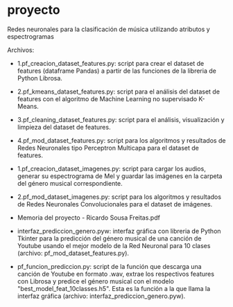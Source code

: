 # proyecto
Redes neuronales para la clasificación de música utilizando atributos y espectrogramas

Archivos:
* 1.pf_creacion_dataset_features.py: script para crear el dataset de features (dataframe Pandas) a partir de las funciones de la libreria de Python Librosa.

* 2.pf_kmeans_dataset_features.py: script para el análisis del dataset de features con el algoritmo de Machine Learning no supervisado K-Means.

* 3.pf_cleaning_dataset_features.py: script para el análisis, visualización y limpieza del dataset de features.

* 4.pf_mod_dataset_features.py: script para los algoritmos y resultados de Redes Neuronales tipo Perceptron Multicapa para el dataset de features.

* 1.pf_creacion_dataset_imagenes.py: script para cargar los audios, generar su espectrograma de Mel y guardar las imágenes en la carpeta del género musical correspondiente.

* 2.pf_mod_dataset_imagenes.py: script para los algoritmos y resultados de Redes Neuronales Convolucionales para el dataset de imágenes.

* Memoria del proyecto - Ricardo Sousa Freitas.pdf

* interfaz_prediccion_genero.pyw: interfaz gráfica con libreria de Python Tkinter para la predicción del género musical de una canción de Youtube usando el mejor modelo de la Red Neuronal para 10 clases (archivo: pf_mod_dataset_features.py).

* pf_funcion_prediccion.py: script de la función que descarga una canción de Youtube en formato .wav, extrae los respectivos features con Librosa y predice el género musical con el modelo "best_model_feat_10classes.h5". Esta es la función a la que llama la interfaz gráfica (archivo: interfaz_prediccion_genero.pyw).



